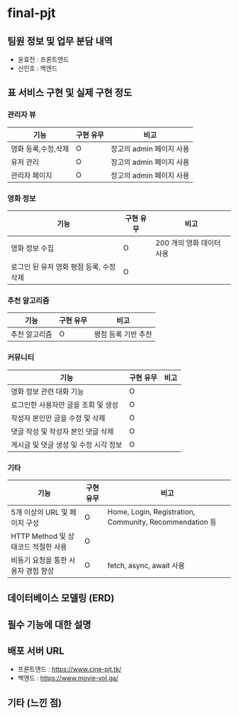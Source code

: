 # final-pjt

## 팀원 정보 및 업무 분담 내역

- 윤효전 : 프론트엔드
- 신인호 : 백엔드

## 표 서비스 구현 및 실제 구현 정도

### 관리자 뷰

| 기능                | 구현 유무 | 비고                     |
| ------------------- | --------- | ------------------------ |
| 영화 등록,수정,삭제 | O         | 장고의 admin 페이지 사용 |
| 유저 관리           | O         | 장고의 admin 페이지 사용 |
| 관리자 페이지       | O         | 장고의 admin 페이지 사용 |

### 영화 정보

| 기능                                     | 구현 유무 | 비고                      |
| ---------------------------------------- | --------- | ------------------------- |
| 영화 정보 수집                           | O         | 200 개의 영화 데이터 사용 |
| 로그인 된 유저 영화 평점 등록, 수정 삭제 | O         |                           |

### 추천 알고리즘

| 기능          | 구현 유무 | 비고                |
| ------------- | --------- | ------------------- |
| 추천 알고리즘 | O         | 평점 등록 기반 추천 |

### 커뮤니티

| 기능                                  | 구현 유무 | 비고 |
| ------------------------------------- | --------- | ---- |
| 영화 정보 관련 대화 기능              | O         |      |
| 로그인한 사용자만 글을 조회 및 생성   | O         |      |
| 작성자 본인만 글을 수정 및 삭제       | O         |      |
| 댓글 작성 및 작성자 본인 댓글 삭제    | O         |      |
| 게시글 및 댓글 생성 및 수정 시각 정보 | O         |      |

### 기타

| 기능                                | 구현 유무 | 비고                                                    |
| ----------------------------------- | --------- | ------------------------------------------------------- |
| 5개 이상의 URL 및 페이지 구성       | O         | Home, Login, Registration, Community, Recommendation 등 |
| HTTP Method 및 상태코드 적절한 사용 | O         |                                                         |
| 비동기 요청을 통한 사용자 경험 향상 | O         | fetch, async, await 사용                                |

## 데이터베이스 모델링 (ERD)

## 필수 기능에 대한 설명

## 배포 서버 URL

- 프론트엔드 : https://www.cine-pjt.tk/
- 백엔드 : https://www.movie-vol.ga/

## 기타 (느낀 점)
